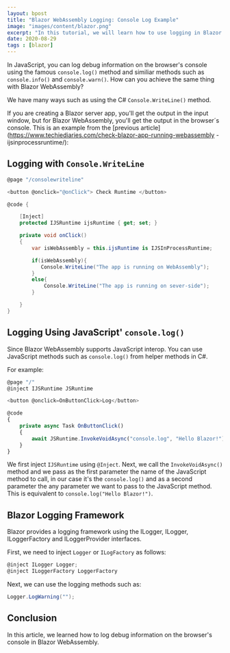 ```yaml
---
layout: bpost
title: "Blazor WebAssembly Logging: Console Log Example"
image: "images/content/blazor.png"
excerpt: "In this tutorial, we will learn how to use logging in Blazor WebAssembly"
date: 2020-08-29
tags : [blazor]
---
```


In JavaScript, you can log debug information on the browser's console using the famous `console.log()` method and similiar methods such as `console.info()` and `console.warn()`. How can you achieve the same thing with Blazor WebAssembly?

We have many ways such as using the C# `Console.WriteLine()` method.

If you are creating a Blazor server app, you'll get the output in the input window, but for Blazor WebAssembly, you'll get the output in the browser´s console. This is an example from the [previous article](https://www.techiediaries.com/check-blazor-app-running-webassembly -ijsinprocessruntime/):

## Logging with `Console.WriteLine`

```csharp
@page "/consolewriteline"

<button @onclick="@onClick"> Check Runtime </button>

@code {

    [Inject]
    protected IJSRuntime ijsRuntime { get; set; }

    private void onClick()
    {
        var isWebAssembly = this.ijsRuntime is IJSInProcessRuntime;

        if(isWebAssembly){
           Console.WriteLine("The app is running on WebAssembly");
        }
        else{
            Console.WriteLine("The app is running on sever-side");
        }

    }
}
```

## Logging Using JavaScript' `console.log()`

Since Blazor WebAssembly supports JavaScript interop. You can use JavaScript methods such as `console.log()` from helper methods in C#. 

For example:

```js
@page "/"
@inject IJSRuntime JSRuntime

<button @onclick=OnButtonClick>Log</button>

@code
{
	private async Task OnButtonClick()
	{
		await JSRuntime.InvokeVoidAsync("console.log", "Hello Blazor!");
	}
}
```

We first inject `IJSRuntime` using `@Inject`. Next, we call the `InvokeVoidAsync()` method and we pass as the first parameter the name of the JavaScript method to call, in our case it's the `console.log()` and as a second parameter the any parameter we want to pass to the JavaScript method. 
This is equivalent to `console.log("Hello Blazor!")`.

## Blazor Logging Framework

Blazor provides a logging framework using the ILogger, ILogger, ILoggerFactory and ILoggerProvider interfaces. 

First, we need to inject `Logger` or `ILogFactory` as follows:

```csharp
@inject ILogger Logger;
@inject ILoggerFactory LoggerFactory
```

Next, we can use the logging methods such as:

```csharp
Logger.LogWarning("");
```


## Conclusion

In this article, we learned how to log debug information on the browser's console in Blazor WebAssembly.



